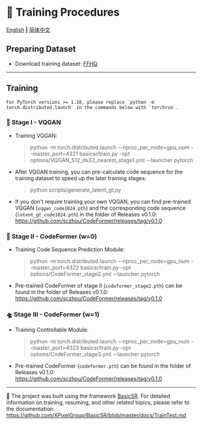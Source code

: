 # :milky_way: Training Procedures
[English](train.md) **|** [简体中文](train_CN.md)
## Preparing Dataset

- Download training dataset: [FFHQ](https://github.com/NVlabs/ffhq-dataset)

---

## Training
```
For PyTorch versions >= 1.10, please replace `python -m torch.distributed.launch` in the commands below with `torchrun`.
```

### 👾 Stage I - VQGAN
- Training VQGAN:
  > python -m torch.distributed.launch --nproc_per_node=gpu_num --master_port=4321 basicsr/train.py -opt options/VQGAN_512_ds32_nearest_stage1.yml --launcher pytorch

- After VQGAN training, you can pre-calculate code sequence for the training dataset to speed up the later training stages:
  > python scripts/generate_latent_gt.py

- If you don't require training your own VQGAN, you can find pre-trained VQGAN (`vqgan_code1024.pth`) and the corresponding code sequence (`latent_gt_code1024.pth`) in the folder of Releases v0.1.0: https://github.com/sczhou/CodeFormer/releases/tag/v0.1.0

### 🚀 Stage II - CodeFormer (w=0)
- Training Code Sequence Prediction Module:
  > python -m torch.distributed.launch --nproc_per_node=gpu_num --master_port=4322 basicsr/train.py -opt options/CodeFormer_stage2.yml --launcher pytorch

- Pre-trained CodeFormer of stage II (`codeformer_stage2.pth`) can be found in the folder of Releases v0.1.0: https://github.com/sczhou/CodeFormer/releases/tag/v0.1.0

### 🛸 Stage III - CodeFormer (w=1)
- Training Controllable Module:
  > python -m torch.distributed.launch --nproc_per_node=gpu_num --master_port=4323 basicsr/train.py -opt options/CodeFormer_stage3.yml --launcher pytorch

- Pre-trained CodeFormer (`codeformer.pth`) can be found in the folder of Releases v0.1.0: https://github.com/sczhou/CodeFormer/releases/tag/v0.1.0

---

:whale: The project was built using the framework [BasicSR](https://github.com/XPixelGroup/BasicSR). For detailed information on training, resuming, and other related topics, please refer to the documentation: https://github.com/XPixelGroup/BasicSR/blob/master/docs/TrainTest.md
